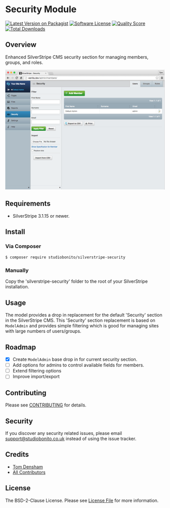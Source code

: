 # Security Module

[![Latest Version on Packagist][ico-version]][link-packagist]
[![Software License][ico-license]](LICENSE.md)
[![Quality Score][ico-code-quality]][link-code-quality]
[![Total Downloads][ico-downloads]][link-downloads]

## Overview

Enhanced SilverStripe CMS security section for managing members, groups, and roles.

![Screenshot of Security Module](./assets/images/screenshot.png)

## Requirements

- SilverStripe 3.1.15 or newer.

## Install

### Via Composer

``` bash
$ composer require studiobonito/silverstripe-security
```

### Manually

Copy the 'silverstripe-security' folder to the root of your SilverStripe installation.

## Usage

The model provides a drop in replacement for the default 'Security' section in the SilverStripe CMS.
This 'Security' section replacement is based on `ModelAdmin`
and provides simple filtering which is good for managing sites with large numbers of users/groups.

## Roadmap

- [x] Create `ModelAdmin` base drop in for current security section.
- [ ] Add options for admins to control available fields for members.
- [ ] Extend filtering options
- [ ] Improve import/export

## Contributing

Please see [CONTRIBUTING](CONTRIBUTING.md) for details.

## Security

If you discover any security related issues, please email support@studiobonito.co.uk instead of using the issue tracker.

## Credits

- [Tom Densham][link-author]
- [All Contributors][link-contributors]

## License

The BSD-2-Clause License. Please see [License File](LICENSE.md) for more information.

[ico-version]: https://img.shields.io/github/release/studiobonito/silverstripe-security.svg?style=flat-square
[ico-license]: https://img.shields.io/badge/license-BSD-brightgreen.svg?style=flat-square
[ico-code-quality]: https://img.shields.io/scrutinizer/g/studiobonito/silverstripe-security.svg?style=flat-square
[ico-downloads]: https://img.shields.io/packagist/dt/studiobonito/silverstripe-security.svg?style=flat-square

[link-packagist]: https://packagist.org/packages/studiobonito/silverstripe-security
[link-code-quality]: https://scrutinizer-ci.com/g/studiobonito/silverstripe-security
[link-downloads]: https://packagist.org/packages/studiobonito/silverstripe-security
[link-author]: https://github.com/nedmas
[link-contributors]: ../../contributors